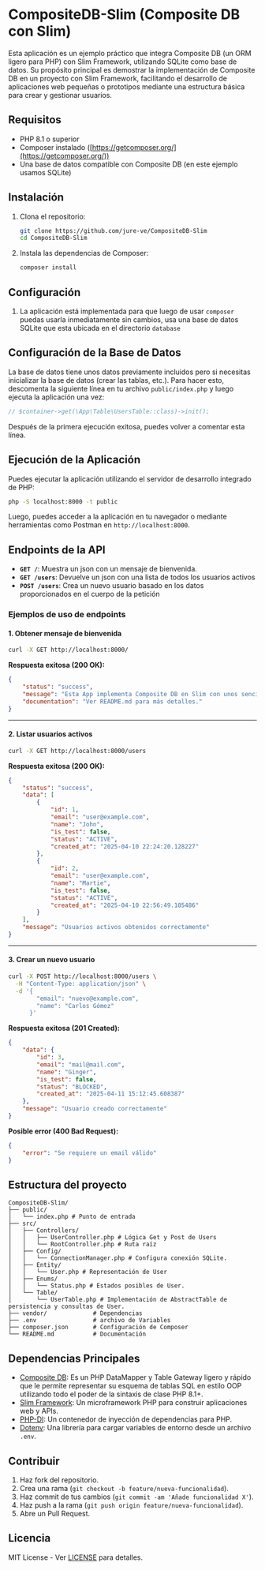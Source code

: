 # CompositeDB-Slim (Composite DB con Slim)

Esta aplicación es un ejemplo práctico que integra Composite DB (un ORM ligero para PHP) con Slim Framework, utilizando SQLite como base de datos. Su propósito principal es demostrar la implementación de Composite DB en un proyecto con Slim Framework, facilitando el desarrollo de aplicaciones web pequeñas o prototipos mediante una estructura básica para crear y gestionar usuarios.

## Requisitos

* PHP 8.1 o superior 
* Composer instalado ([https://getcomposer.org/](https://getcomposer.org/))
* Una base de datos compatible con Composite DB (en este ejemplo usamos SQLite)

## Instalación

1.  Clona el repositorio:
    ```bash
    git clone https://github.com/jure-ve/CompositeDB-Slim
    cd CompositeDB-Slim
    ```

2.  Instala las dependencias de Composer:
    ```bash
    composer install
    ```

## Configuración

1. La aplicación está implementada para que luego de usar `composer` puedas usarla inmediatamente sin cambios, usa una base de datos SQLite que esta ubicada en el directorio `database` 

## Configuración de la Base de Datos

La base de datos tiene unos datos previamente incluidos pero si necesitas inicializar la base de datos (crear las tablas, etc.). Para hacer esto, descomenta la siguiente línea en tu archivo `public/index.php` y luego ejecuta la aplicación una vez:

```php
// $container->get(\App\Table\UsersTable::class)->init();
```

Después de la primera ejecución exitosa, puedes volver a comentar esta línea.

## Ejecución de la Aplicación

Puedes ejecutar la aplicación utilizando el servidor de desarrollo integrado de PHP:

```bash
php -S localhost:8000 -t public
```

Luego, puedes acceder a la aplicación en tu navegador o mediante herramientas como Postman en `http://localhost:8000`.

## Endpoints de la API

* **`GET /`**: Muestra un json con un mensaje de bienvenida.
* **`GET /users`**: Devuelve un json con una lista de todos los usuarios activos
* **`POST /users`**: Crea un nuevo usuario basado en los datos proporcionados en el cuerpo de la petición

### **Ejemplos de uso de endpoints**

#### 1. **Obtener mensaje de bienvenida**

```bash
curl -X GET http://localhost:8000/
```

**Respuesta exitosa (200 OK):**

```json
{
    "status": "success",
    "message": "Esta App implementa Composite DB en Slim con unos sencillos ejemplos de uso.",
    "documentation": "Ver README.md para más detalles."
}
```

---

#### 2. **Listar usuarios activos**

```bash
curl -X GET http://localhost:8000/users
```

**Respuesta exitosa (200 OK):**

```json
{
    "status": "success",
    "data": [
        {
            "id": 1,
            "email": "user@example.com",
            "name": "John",
            "is_test": false,
            "status": "ACTIVE",
            "created_at": "2025-04-10 22:24:20.128227"
        },
        {
            "id": 2,
            "email": "user@example.com",
            "name": "Martie",
            "is_test": false,
            "status": "ACTIVE",
            "created_at": "2025-04-10 22:56:49.105486"
        }
    ],
    "message": "Usuarios activos obtenidos correctamente"
}
```

---

#### 3. **Crear un nuevo usuario**

```bash
curl -X POST http://localhost:8000/users \
  -H "Content-Type: application/json" \
  -d '{
        "email": "nuevo@example.com",
        "name": "Carlos Gómez"
      }'
```

**Respuesta exitosa (201 Created):**

```json
{
    "data": {
        "id": 3,
        "email": "mail@mail.com",
        "name": "Ginger",
        "is_test": false,
        "status": "BLOCKED",
        "created_at": "2025-04-11 15:12:45.608387"
    },
    "message": "Usuario creado correctamente"
}
```

**Posible error (400 Bad Request):**

```json
{
    "error": "Se requiere un email válido"
}
```

## Estructura del proyecto
```
CompositeDB-Slim/
├── public/
│   └── index.php # Punto de entrada
├── src/
│   ├── Controllers/
│   │   ├── UserController.php # Lógica Get y Post de Users
│   │   └── RootController.php # Ruta raíz
│   ├── Config/
│   │   └── ConnectionManager.php # Configura conexión SQLite.
│   ├── Entity/
│   │   └── User.php # Representación de User
│   ├── Enums/
│   │   └── Status.php # Estados posibles de User.
│   └── Table/
│       └── UserTable.php # Implementación de AbstractTable de persistencia y consultas de User.
├── vendor/             # Dependencias
├── .env                # archivo de Variables
├── composer.json       # Configuración de Composer
└── README.md           # Documentación
```

## Dependencias Principales

* [Composite DB](https://github.com/compositephp/db): Es un PHP DataMapper y Table Gateway ligero y rápido que le permite representar su esquema de tablas SQL en estilo OOP utilizando todo el poder de la sintaxis de clase PHP 8.1+.
* [Slim Framework](https://www.slimframework.com/): Un microframework PHP para construir aplicaciones web y APIs.
* [PHP-DI](http://php-di.org/): Un contenedor de inyección de dependencias para PHP.
* [Dotenv](https://github.com/vlucas/phpdotenv): Una librería para cargar variables de entorno desde un archivo `.env`.

## Contribuir
1. Haz fork del repositorio.
2. Crea una rama (`git checkout -b feature/nueva-funcionalidad`).
3. Haz commit de tus cambios (`git commit -am 'Añade funcionalidad X'`).
4. Haz push a la rama (`git push origin feature/nueva-funcionalidad`).
5. Abre un Pull Request.

## Licencia
MIT License - Ver [LICENSE](LICENSE.txt) para detalles.
